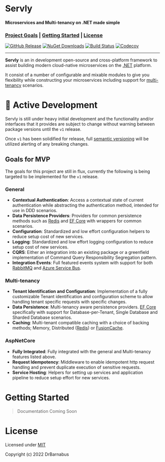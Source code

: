 # Servly
#### Microservices and Multi-tenancy on .NET made simple

### [Project Goals](#goals-for-mvp) | [Getting Started](#getting-started) | [License](#license)

[![GitHub Release][github-release-badge]][github-release]
[![NuGet Downloads][nuget-downloads-badge]][nuget-downloads]
[![Build Status][gh-actions-badge]][gh-actions]
[![Codecov][codecov-badge]][codecov]

---

**Servly** is an in development open-source and cross-platform framework to assist building modern cloud-native microservices on the [.NET](https://dot.net) platform.

It consist of a number of configurable and mixable modules to give you flexibility while constructing your microservices including support for [multi-tenancy](https://en.wikipedia.org/wiki/Multitenancy) scenarios.

# :construction: Active Development

Servly is still under heavy initial development and the functionality and/or interfaces that it provides are subject to change without warning between package versions until the `v1` release.

Once `v1` has been solidified for release, full [semantic versioning](https://semver.org/) will be utilized alerting of any breaking changes.

## Goals for MVP

The goals for this project are still in flux, currently the following is being targeted to be implemented for the `v1` release.

### General

- **Contextual Authentication**: Access a contextual state of current authentication while abstracting the authentication method, intended for use in DDD scenarios.
- **Data Persistence Providers**: Providers for common persistence methods such as [Redis](https://redis.io/) and [EF Core](https://docs.microsoft.com/en-us/ef/core/) with wrappers for common scenarios.
- **Configuration**: Standardized and low effort configuration helpers to reduce setup cost of new services.
- **Logging**: Standardized and low effort logging configuration to reduce setup cost of new services.
- **CQRS**: Either an integration into an existing package or a greenfield implementation of Command Query Responsibility Segregation pattern.
- **Integration Events**: Full featured events system with support for both [RabbitMQ](https://www.rabbitmq.com/) and [Azure Service Bus](https://docs.microsoft.com/en-us/azure/service-bus-messaging/).

### Multi-tenancy

- **Tenant Identification and Configuration**: Implementation of a fully customizable Tenant identification and configuration scheme to allow handling tenant specific requests with specific changes.
- **Data Persistence**: Multi-tenancy aware persistence providers. [EF Core](https://docs.microsoft.com/en-us/ef/core/) specifically with support for Database-per-Tenant, Single Database and Sharded Database scenarios.
- **Caching**: Multi-tenant compatible caching with a choice of backing methods; Memory, Distributed ([Redis](https://redis.io/)) or [FusionCache](https://github.com/jodydonetti/ZiggyCreatures.FusionCache).

### AspNetCore

- **Fully Integrated**: Fully integrated with the general and Multi-tenancy features listed above.
- **Request Idempotency**: Middleware to enable idempotent http request handling and prevent duplicate execution of sensitive requests.
- **Service Hosting**: Helpers for setting up services and application pipeline to reduce setup effort for new services.

# Getting Started

> Documentation Coming Soon

# License

Licensed under [MIT](./LICENSE)

Copyright (c) 2022 DrBarnabus

[github-release-badge]:     https://img.shields.io/github/v/release/DrBarnabus/Servly?color=g&style=for-the-badge
[github-release]:           https://github.com/DrBarnabus/Servly/releases/latest
[nuget-downloads-badge]:    https://img.shields.io/nuget/dt/Servly.Core?color=g&logo=nuget&style=for-the-badge
[nuget-downloads]:          https://www.nuget.org/packages/Servly.Core
[gh-actions-badge]:         https://img.shields.io/github/workflow/status/DrBarnabus/Servly/CI/main?logo=github&style=for-the-badge
[gh-actions]:               https://github.com/DrBarnabus/Servly/actions/workflows/ci.yml
[codecov-badge]:            https://img.shields.io/codecov/c/github/DrBarnabus/Servly/main?logo=codecov&logoColor=fff&style=for-the-badge
[codecov]:                  https://codecov.io/gh/DrBarnabus/Servly/branch/main
